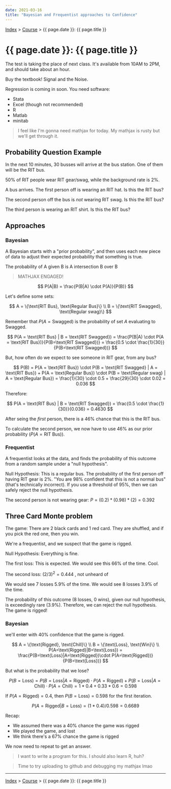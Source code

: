 ```yaml
---
date: 2021-03-16
title: "Bayesian and Frequentist approaches to Confidence"
---
```


[Index](../../../index.md) > [Course](./index.md) > {{ page.date }}: {{ page.title }}

# {{ page.date }}: {{ page.title }}

The test is taking the place of next class. It's available from 10AM to 2PM, and should take about an hour.

Buy the textbook! Signal and the Noise.

Regression is coming in soon. You need software:

- Stata
- Excel (though not recommended)
- R
- Matlab
- minitab

> I feel like I'm gonna need mathjax for today. My mathjax is rusty but we'll get through it.

## Probability Question Example

In the next 10 minutes, 30 busses will arrive at the bus station. One of them will be the RIT bus.

50% of RIT people wear RIT gear/swag, while the background rate is 2%.

A bus arrives. The first person off is wearing an RIT hat. Is this the RIT bus?

The second person off the bus is *not* wearing RIT swag. Is this the RIT bus?

The third person is wearing an RIT shirt. Is this the RIT bus?

## Approaches

### Bayesian

A Bayesian starts with a "prior probability", and then uses each new piece of data to adjust their expected probability that something is true.

The probability of A given B is A intersection B over B

> MATHJAX ENGAGED!

$$
P(A|B) = \frac{P(B|A) \cdot P(A)}{P(B)}
$$

Let's define some sets:

$$
A = \{\text{RIT Bus}, \text{Regular Bus}\} \\
B = \{\text{RIT Swagged}, \text{Regular swag}\}
$$

Remember that $P(A=\text{Swagged})$ is the probability of set $A$ evaluating to Swagged.

$$
P(A = \text{RIT Bus} | B = \text{RIT Swagged}) = \frac{P(B|A) \cdot P(A = \text{RIT Bus})}{P(B=\text{RIT Swagged})} = \frac{0.5 \cdot \frac{1}{30}}{P(B=\text{RIT Swagged})}
$$

But, how often do we expect to see someone in RIT gear, from any bus?

$$
P(B) = P(A = \text{RIT Bus}) \cdot P(B = \text{RIT Swagged} | A = \text{RIT Bus}) + P(A = \text{Regular Bus}) \cdot P(B = \text{Regular swag} | A = \text{Regular Bus}) = \frac{1}{30} \cdot 0.5 + \frac{29}{30} \cdot 0.02 = 0.036
$$

Therefore:

$$
P(A = \text{RIT Bus} | B = \text{RIT Swagged}) = \frac{0.5 \cdot \frac{1}{30}}{0.036} = 0.4630
$$

After seing the *first* person, there is a 46% chance that this is the RIT bus.

To calculate the second person, we now have to use 46% as our prior probability ($P(A=\text{RIT Bus})$).

### Frequentist

A frequentist looks at the data, and finds the probability of this outcome from a random sample under a "null hypothesis".

Null Hypothesis: This is a regular bus. The probability of the first person off having RIT gear is 2%. "You are 98% confident that this is not a normal bus" (that's technically incorrect). If you use a threshold of 95%, then we can safely reject the null hypothesis.

The second person is not wearing gear: $P=(0.2)*(0.98)*(2)=0.392$

## Three Card Monte problem

The game: There are 2 black cards and 1 red card. They are shuffled, and if you pick the red one, then you win.

We're a frequentist, and we suspect that the game is rigged.

Null Hypothesis: Everything is fine.

The first loss: This is expected. We would see this 66% of the time. Cool.

The second loss: $(2/3)^2 = 0.444$ , not unheard of

We would see 7 losses 5.9% of the time. We would see 8 losses 3.9% of the time.

The probability of this outcome (8 losses, 0 wins), given our null hypothesis, is exceedingly rare (3.9%). Therefore, we can reject the null hypothesis. The game is rigged!

### Bayesian

we'll enter with 40% confidence that the game is rigged.

$$
A = \{\text{Rigged}, \text{Chill}\} \\
B = \{\text{Loss}, \text{Win}\} \\
P(A=\text{Rigged}|B=\text{Loss}) = \frac{P(B=\text{Loss}|A=\text{Rigged})\cdot P(A=\text{Rigged})}{P(B=\text{Loss})}
$$

But what is the probability that we lose?

$$
P(B=\text{Loss}) = P(B=\text{Loss}|A=\text{Rigged})\cdot P(A=\text{Rigged}) + P(B=\text{Loss}|A=\text{Chill})\cdot P(A=\text{Chill}) = 1 * 0.4 + 0.33 * 0.6 = 0.598
$$

If $P(A=\text{Rigged})=0.4$, then $P(B=\text{Loss})=0.598$ for the first iteration.

$$
P(A=\text{Rigged}|B=\text{Loss}) = (1*0.4)/0.598 = 0.6689
$$

Recap:

- We assumed there was a 40% chance the game was rigged
- We played the game, and lost
- We think there's a 67% chance the game is rigged

We now need to repeat to get an answer.

> I want to write a program for this. I should also learn R, huh?

> Time to try uploading to github and debugging my mathjax lmao

---

[Index](../../../index.md) > [Course](./index.md) > {{ page.date }}: {{ page.title }}
